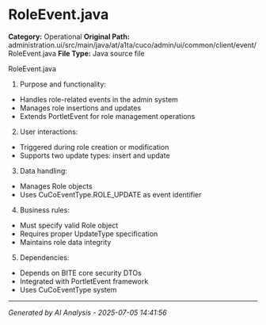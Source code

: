 # RoleEvent.java

**Category:** Operational
**Original Path:** administration.ui/src/main/java/at/a1ta/cuco/admin/ui/common/client/event/RoleEvent.java
**File Type:** Java source file

RoleEvent.java
1. Purpose and functionality:
- Handles role-related events in the admin system
- Manages role insertions and updates
- Extends PortletEvent for role management operations

2. User interactions:
- Triggered during role creation or modification
- Supports two update types: insert and update

3. Data handling:
- Manages Role objects
- Uses CuCoEventType.ROLE_UPDATE as event identifier

4. Business rules:
- Must specify valid Role object
- Requires proper UpdateType specification
- Maintains role data integrity

5. Dependencies:
- Depends on BITE core security DTOs
- Integrated with PortletEvent framework
- Uses CuCoEventType system

---
*Generated by AI Analysis - 2025-07-05 14:41:56*
